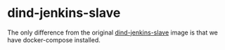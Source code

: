# dind-jenkins-slave

The only difference from the original [dind-jenkins-slave](https://github.com/tehranian/dind-jenkins-slave) image is that we have docker-compose installed.


